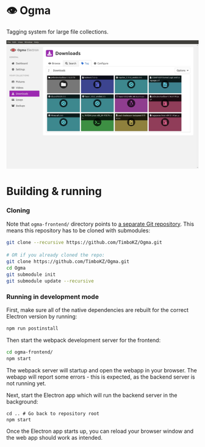 # 👁️ Ogma
Tagging system for large file collections.

![Ogma tagging system](./Ogma_screenshot.jpg)

# Building & running

### Cloning

Note that `ogma-frontend/` directory points to [a separate Git repository](https://github.com/TimboKZ/ogma-frontend).
This means this repository has to be cloned with submodules:
```bash
git clone --recursive https://github.com/TimboKZ/Ogma.git

# OR if you already cloned the repo:
git clone https://github.com/TimboKZ/Ogma.git
cd Ogma
git submodule init
git submodule update --recursive
```

### Running in development mode

First, make sure all of the native dependencies are rebuilt for the correct Electron version by running:
```bash
npm run postinstall
```

Then start the webpack development server for the frontend:

```bash
cd ogma-frontend/
npm start
```

The webpack server will startup and open the webapp in your browser. The webapp will report some errors - this is
expected, as the backend server is not running yet.

Next, start the Electron app which will run the backend server in the background:
```
cd .. # Go back to repository root
npm start
```

Once the Electron app starts up, you can reload your browser window and the web app should work as intended.
